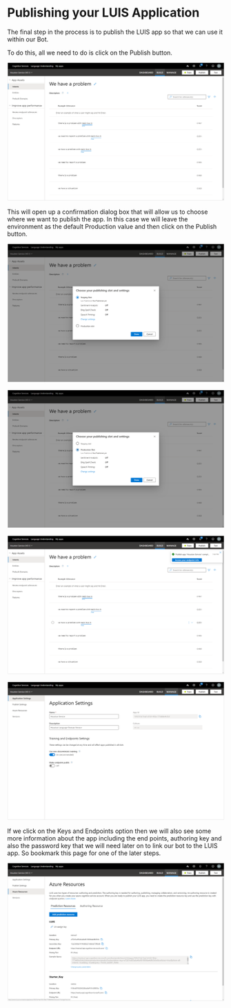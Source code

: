 ﻿# Publishing your LUIS Application
The final step in the process is to publish the LUIS app so that we can use it within our Bot.

To do this, all we need to do is click on the Publish button.

![Image 032.png](images/4b6e62ff-f3fd-4d06-a56f-e47e42c71075.png)

This will open up a confirmation dialog box that will allow us to choose where we want to publish the app.  In this case we will leave the environment as the default Production value and then click on the Publish button.

![Image 033.png](images/3801d33e-ea83-4cff-a61f-9e37811c2266.png)

![](images/0931070d-b2a3-4691-95c2-71edb2269a8f.png)

![](images/10a55d5e-56f5-4436-b7a4-b2ca91848b18.png)

![](images/ba0bfd0e-0c44-4790-abea-9734f2467d33.png)

If we click on the Keys and Endpoints option then we will also see some more information about the app including the end points, authoring key and also the password key that we will need later on to link our bot to the LUIS app.
So bookmark this page for one of the later steps.

![Image 036.png](images/87be6326-74cc-4f60-bc88-d779cbe42dd0.png)

